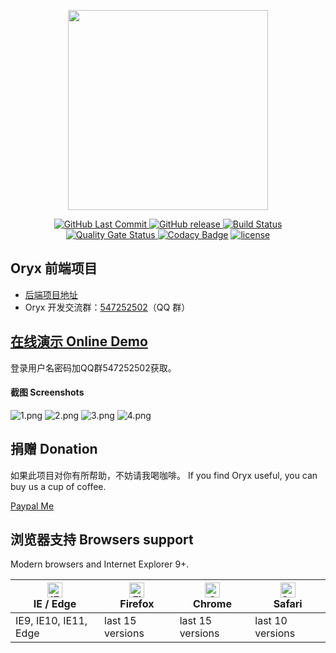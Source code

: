 <p align="center">
  <img width="320" src="https://github.com/godcheese/oryx/blob/master/oryx_banner.png?raw=true">
</p>
<p align="center">
  <a href="https://github.com/godcheese/oryx-frontend-vue">
    <img src="https://img.shields.io/github/last-commit/godcheese/oryx-frontend-vue.svg" alt="GitHub Last Commit">
  </a>
  <a href="https://github.com/godcheese/oryx/releases">
    <img src="https://img.shields.io/github/release/godcheese/ory.svg" alt="GitHub release">
  </a>
  <a href="https://travis-ci.org/godcheese/oryx-frontend-vue" rel="nofollow">
    <img src="https://travis-ci.org/godcheese/oryx-frontend-vue.svg?branch=master" alt="Build Status">
  </a>
  <a href="https://sonarcloud.io/dashboard?id=godcheese_oryx-frontend-vue" rel="nofollow">
     <img src="https://sonarcloud.io/api/project_badges/measure?project=godcheese_oryx-frontend-vue&metric=alert_status" alt="Quality Gate Status">
   </a>
 <a href="https://www.codacy.com/app/godcheese/oryx-frontend-vue?utm_source=github.com&amp;utm_medium=referral&amp;utm_content=godcheese/oryx-frontend-vue&amp;utm_campaign=Badge_Grade"><img src="https://api.codacy.com/project/badge/Grade/e64226d583a14fd9b9c5fd51fe323a94" alt="Codacy Badge"/></a>
  <a href="https://github.com/godcheese/oryx-frontend-vue/blob/master/LICENSE">
    <img src="https://img.shields.io/github/license/mashape/apistatus.svg" alt="license">
  </a>
<!--   <a href="https://gitter.im/repo-name/discuss">
    <img src="https://badges.gitter.im/Join%20Chat.svg" alt="gitter">
  </a> -->
</p>

## Oryx 前端项目
- [后端项目地址](https://github.com/godcheese/oryx)
- Oryx 开发交流群：[547252502](https://jq.qq.com/?_wv=1027&k=5yxyg73)（QQ 群）

## [在线演示 Online Demo](https://oryx-frontend-vue.netlify.com)

登录用户名密码加QQ群547252502获取。

#### 截图 Screenshots

![1.png](https://github.com/godcheese/oryx/blob/master/screenshots/1.png)
![2.png](https://github.com/godcheese/oryx/blob/master/screenshots/2.png)
![3.png](https://github.com/godcheese/oryx/blob/master/screenshots/3.png)
![4.png](https://github.com/godcheese/oryx/blob/master/screenshots/4.png)

## 捐赠 Donation

如果此项目对你有所帮助，不妨请我喝咖啡。
If you find Oryx useful, you can buy us a cup of coffee.

[Paypal Me](https://www.paypal.me/godcheese)

## 浏览器支持 Browsers support

Modern browsers and Internet Explorer 9+.

| [<img src="https://raw.githubusercontent.com/alrra/browser-logos/master/src/edge/edge_48x48.png" alt="IE / Edge" width="24px" height="24px" />](http://godban.github.io/browsers-support-badges/)</br>IE / Edge | [<img src="https://raw.githubusercontent.com/alrra/browser-logos/master/src/firefox/firefox_48x48.png" alt="Firefox" width="24px" height="24px" />](http://godban.github.io/browsers-support-badges/)</br>Firefox | [<img src="https://raw.githubusercontent.com/alrra/browser-logos/master/src/chrome/chrome_48x48.png" alt="Chrome" width="24px" height="24px" />](http://godban.github.io/browsers-support-badges/)</br>Chrome | [<img src="https://raw.githubusercontent.com/alrra/browser-logos/master/src/safari/safari_48x48.png" alt="Safari" width="24px" height="24px" />](http://godban.github.io/browsers-support-badges/)</br>Safari |
| --------- | --------- | --------- | --------- |
| IE9, IE10, IE11, Edge| last 15 versions| last 15 versions| last 10 versions
